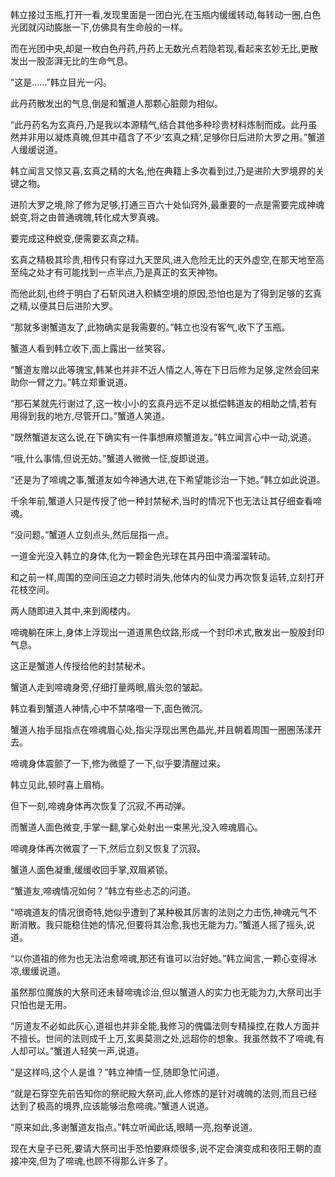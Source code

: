 
韩立接过玉瓶,打开一看,发现里面是一团白光,在玉瓶内缓缓转动,每转动一圈,白色光团就闪动膨胀一下,仿佛具有生命般的一样。

而在光团中央,却是一枚白色丹药,丹药上无数光点若隐若现,看起来玄妙无比,更散发出一股澎湃无比的生命气息。

“这是……”韩立目光一闪。

此丹药散发出的气息,倒是和蟹道人那颗心脏颇为相似。

“此丹药名为玄真丹,乃是我以本源精气,结合其他多种珍贵材料炼制而成。此丹虽然并非用以凝炼真魄,但其中蕴含了不少‘玄真之精’,足够你日后进阶大罗之用。”蟹道人缓缓说道。

韩立闻言又惊又喜,玄真之精的大名,他在典籍上多次看到过,乃是进阶大罗境界的关键之物。

进阶大罗之境,除了修为足够,打通三百六十处仙窍外,最重要的一点是需要完成神魂蜕变,将之由普通魂魄,转化成大罗真魂。

要完成这种蜕变,便需要玄真之精。

玄真之精极其珍贵,相传只有穿过九天罡风,进入危险无比的天外虚空,在那天地至高至纯之处才有可能找到一点半点,乃是真正的玄天神物。

而他此刻,也终于明白了石斩风进入积鳞空境的原因,恐怕也是为了得到足够的玄真之精,以便其日后进阶大罗。

“那就多谢蟹道友了,此物确实是我需要的。”韩立也没有客气,收下了玉瓶。

蟹道人看到韩立收下,面上露出一丝笑容。

“蟹道友赠以此等瑰宝,韩某也并非不近人情之人,等在下日后修为足够,定然会回来助你一臂之力。”韩立郑重说道。

“那石某就先行谢过了,这一枚小小的玄真丹远不足以抵偿韩道友的相助之情,若有用得到我的地方,尽管开口。”蟹道人笑道。

“既然蟹道友这么说,在下确实有一件事想麻烦蟹道友。”韩立闻言心中一动,说道。

“哦,什么事情,但说无妨。”蟹道人微微一怔,旋即说道。

“还是为了啼魂之事,蟹道友如今神通大进,在下希望能诊治一下她。”韩立如此说道。

千余年前,蟹道人只是传授了他一种封禁秘术,当时的情况下也无法让其仔细查看啼魂。

“没问题。”蟹道人立刻点头,然后屈指一点。

一道金光没入韩立的身体,化为一颗金色光球在其丹田中滴溜溜转动。

和之前一样,周围的空间压迫之力顿时消失,他体内的仙灵力再次恢复运转,立刻打开花枝空间。

两人随即进入其中,来到阁楼内。

啼魂躺在床上,身体上浮现出一道道黑色纹路,形成一个封印术式,散发出一股股封印气息。

这正是蟹道人传授给他的封禁秘术。

蟹道人走到啼魂身旁,仔细打量两眼,眉头忽的皱起。

韩立看到蟹道人神情,心中不禁咯噔一下,面色微沉。

蟹道人抬手屈指点在啼魂眉心处,指尖浮现出黑色晶光,并且朝着周围一圈圈荡漾开去。

啼魂身体震颤了一下,修为微蹙了一下,似乎要清醒过来。

韩立见此,顿时喜上眉梢。

但下一刻,啼魂身体再次恢复了沉寂,不再动弹。

而蟹道人面色微变,手掌一翻,掌心处射出一束黑光,没入啼魂眉心。

啼魂身体再次微震了一下,然后立刻又恢复了沉寂。

蟹道人面色凝重,缓缓收回手掌,双眉紧锁。

“蟹道友,啼魂情况如何？”韩立有些忐忑的问道。

“啼魂道友的情况很奇特,她似乎遭到了某种极其厉害的法则之力击伤,神魂元气不断消散。我只能稳住她的情况,但要将其治愈,我也无能为力。”蟹道人摇了摇头,说道。

“以你道祖的修为也无法治愈啼魂,那还有谁可以治好她。”韩立闻言,一颗心变得冰凉,缓缓说道。

虽然那位魔族的大祭司还未替啼魂诊治,但以蟹道人的实力也无能为力,大祭司出手只怕也是无用。

“厉道友不必如此灰心,道祖也并非全能,我修习的傀儡法则专精操控,在救人方面并不擅长。世间的法则成千上万,玄奥莫测之处,远超你的想象。我虽然救不了啼魂,有人却可以。”蟹道人轻笑一声,说道。

“是这样吗,这个人是谁？”韩立神情一怔,随即急忙问道。

“就是石穿空先前告知你的祭祀殿大祭司,此人修炼的是针对魂魄的法则,而且已经达到了极高的境界,应该能够治愈啼魂。”蟹道人说道。

“原来如此,多谢蟹道友指点。”韩立听闻此话,眼睛一亮,抱拳说道。

现在大皇子已死,要请大祭司出手恐怕要麻烦很多,说不定会演变成和夜阳王朝的直接冲突,但为了啼魂,也顾不得那么许多了。